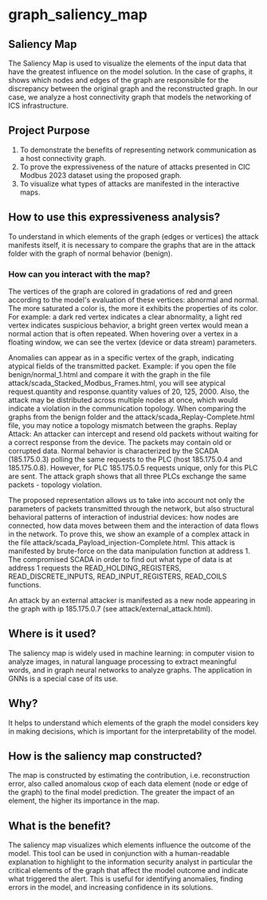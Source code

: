 # graph_saliency_map


## Saliency Map

The Saliency Map is used to visualize the elements of the input data that have the greatest influence on the model solution. In the case of graphs, it shows which nodes and edges of the graph are responsible for the discrepancy between the original graph and the reconstructed graph. In our case, we analyze a host connectivity graph that models the networking of ICS infrastructure.

## Project Purpose
1) To demonstrate the benefits of representing network communication as a host connectivity graph. 
2) To prove the expressiveness of the nature of attacks presented in CIC Modbus 2023 dataset using the proposed graph.
3) To visualize what types of attacks are manifested in the interactive maps.

## How to use this expressiveness analysis? 
To understand in which elements of the graph (edges or vertices) the attack manifests itself, it is necessary to compare the graphs that are in the attack folder with the graph of normal behavior (benign). 
 ### How can you interact with the map?
The vertices of the graph are colored in gradations of red and green according to the model's evaluation of these vertices: abnormal and normal. The more saturated a color is, the more it exhibits the properties of its color. For example: a dark red vertex indicates a clear abnormality, a light red vertex indicates suspicious behavior, a bright green vertex would mean a normal action that is often repeated. 
When hovering over a vertex in a floating window, we can see the vertex (device or data stream) parameters. 

Anomalies can appear as in a specific vertex of the graph, indicating atypical fields of the transmitted packet. Example: if you open the file benign/normal_1.html and compare it with the graph in the file attack/scada_Stacked_Modbus_Frames.html, you will see atypical request.quantity and response.quantity values of 20, 125, 2000. Also, the attack may be distributed across multiple nodes at once, which would indicate a violation in the communication topology. When comparing the graphs from the benign folder and the attack/scada_Replay-Complete.html file, you may notice a topology mismatch between the graphs. Replay Attack: An attacker can intercept and resend old packets without waiting for a correct response from the device. The packets may contain old or corrupted data. Normal behavior is characterized by the SCADA (185.175.0.3) polling the same requests to the PLC (host 185.175.0.4 and 185.175.0.8). However, for PLC 185.175.0.5 requests unique, only for this PLC are sent. The attack graph shows that all three PLCs exchange the same packets - topology violation.

The proposed representation allows us to take into account not only the parameters of packets transmitted through the network, but also structural behavioral patterns of interaction of industrial devices: how nodes are connected, how data moves between them and the interaction of data flows in the network.
To prove this, we show an example of a complex attack in the file attack/scada_Payload_injection-Complete.html. This attack is manifested by brute-force on the data manipulation function at address 1. The compromised SCADA in order to find out what type of data is at address 1 requests the READ_HOLDING_REGISTERS, READ_DISCRETE_INPUTS, READ_INPUT_REGISTERS, READ_COILS functions.

An attack by an external attacker is manifested as a new node appearing in the graph with ip 185.175.0.7 (see attack/external_attack.html).

## Where is it used?
The saliency map is widely used in machine learning: in computer vision to analyze images, in natural language processing to extract meaningful words, and in graph neural networks to analyze graphs. The application in GNNs is a special case of its use.

## Why?
It helps to understand which elements of the graph the model considers key in making decisions, which is important for the interpretability of the model.

## How is the saliency map constructed?
The map is constructed by estimating the contribution, i.e. reconstruction error, also called anomalous скор of each data element (node or edge of the graph) to the final model prediction. The greater the impact of an element, the higher its importance in the map.

## What is the benefit?
The saliency map visualizes which elements influence the outcome of the model. This tool can be used in conjunction with a human-readable explanation to highlight to the information security analyst in particular the critical elements of the graph that affect the model outcome and indicate what triggered the alert. This is useful for identifying anomalies, finding errors in the model, and increasing confidence in its solutions.
